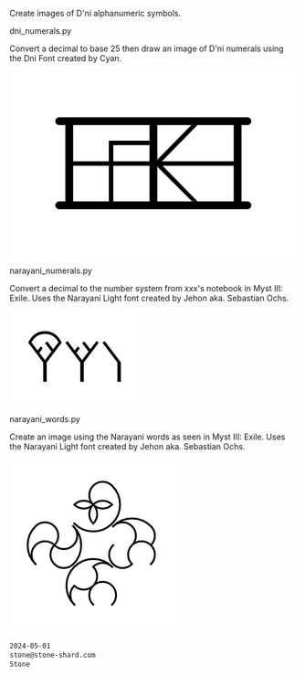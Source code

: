 Create images of D'ni alphanumeric symbols.


dni_numerals.py

Convert a decimal to base 25 then draw an image of D'ni numerals using the Dni Font created by Cyan.

![image](https://github.com/Stone-/Dni-Alphanumeric/blob/4ede0b41ca1f9ff67ee7c31fd08a40faba2620c1/Images/dni_numerals%20-%3E%20233.png)


narayani_numerals.py

Convert a decimal to the number system from xxx's notebook in Myst III: Exile. Uses the Narayani Light font created by Jehon aka. Sebastian Ochs.

![image](https://github.com/Stone-/Dni-Alphanumeric/blob/4ede0b41ca1f9ff67ee7c31fd08a40faba2620c1/Images/narayani%20_numerals%20-%3E%2017.png)


narayani_words.py

Create an image using the Narayani words as seen in Myst III: Exile. Uses the Narayani Light font created by Jehon aka. Sebastian Ochs.

![image](https://github.com/Stone-/Dni-Alphanumeric/blob/4ede0b41ca1f9ff67ee7c31fd08a40faba2620c1/Images/narayani_words%20-%3E%20____.png)


    2024-05-01
    stone@stone-shard.com
    Stone